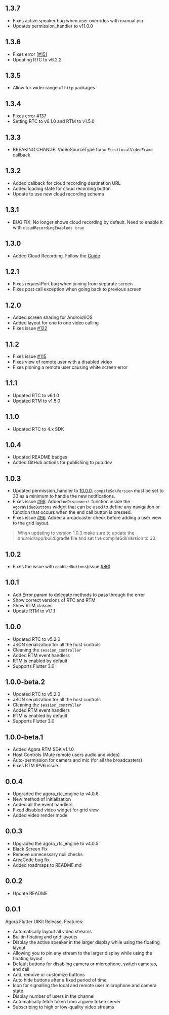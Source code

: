 ## 1.3.7
- Fixes active speaker bug when user overrides with manual pin
- Updates permission_handler to v11.0.0

## 1.3.6

- Fixes error [[#151](https://github.com/AgoraIO-Community/VideoUIKit-Flutter/issues/151)
- Updating RTC to v6.2.2

## 1.3.5

- Allow for wider range of `http` packages

## 1.3.4

- Fixes error [#137](https://github.com/AgoraIO-Community/VideoUIKit-Flutter/issues/137)
- Setting RTC to v6.1.0 and RTM to v1.5.0

## 1.3.3

- BREAKING CHANGE: VideoSourceType for `onFirstLocalVideoFrame` callback

## 1.3.2

- Added callback for cloud recording destination URL
- Added loading state for cloud recording button
- Update to use new cloud recording schema

## 1.3.1

- BUG FIX: No longer shows cloud recording by default. Need to enable it with `cloudRecordingEnabled: true`

## 1.3.0

- Added Cloud Recording. Follow the [Guide](https://github.com/AgoraIO-Community/VideoUIKit-Flutter/wiki/Examples#cloud-recording)

## 1.2.1

- Fixes requestPort bug when joining from separate screen
- Fixes post call exception when going back to previous screen


## 1.2.0

- Added screen sharing for Android/iOS
- Added layout for one to one video calling
- Fixes issue [#122](https://github.com/AgoraIO-Community/VideoUIKit-Flutter/issues/122)


## 1.1.2

- Fixes issue [#115](https://github.com/AgoraIO-Community/VideoUIKit-Flutter/issues/115)
- Fixes view of remote user with a disabled video
- Fixes pinning a remote user causing white screen error

## 1.1.1

- Updated RTC to v6.1.0
- Updated RTM to v1.5.0

## 1.1.0

- Updated RTC to 4.x SDK 

## 1.0.4

- Updated README badges
- Added GitHub actions for publishing to pub.dev

## 1.0.3

- Updated permission_handler to [10.0.0](https://pub.dev/packages/permission_handler/changelog#1000). `compileSdkVersion` must be set to 33 as a minimum to handle the new notifications.
- Fixes issue [#98](https://github.com/AgoraIO-Community/Flutter-UIKit/issues/98). Added `onDisconnect` function inside the `AgoraVideoButtons` widget that can be used to define any navigation or function that occurs when the end call button is pressed. 
- Fixes issue [#96](https://github.com/AgoraIO-Community/Flutter-UIKit/issues/96). Added a broadcaster check before adding a user view to the grid layout. 

> When updating to version 1.0.3 make sure to update the android/app/build.gradle file and set the compileSdkVersion to 33.

## 1.0.2

- Fixes the issue with `enabledButtons`(issue [#86](https://github.com/AgoraIO-Community/Flutter-UIKit/issues/86))

## 1.0.1

- Add Error param to delegate methods to pass through the error
- Show correct versions of RTC and RTM
- Show RTM classes
- Update RTM to v1.1.1

## 1.0.0

  - Updated RTC to v5.2.0
  - JSON serialization for all the host controls
  - Cleaning the `session_controller`
  - Added RTM event handlers
  - RTM is enabled by default
  - Supports Flutter 3.0

## 1.0.0-beta.2

- Updated RTC to v5.2.0
- JSON serialization for all the host controls
- Cleaning the `session_controller`
- Added RTM event handlers
- RTM is enabled by default
- Supports Flutter 3.0

## 1.0.0-beta.1

  - Added Agora RTM SDK v1.1.0
  - Host Controls (Mute remote users audio and video)
  - Auto-permission for camera and mic (for all the broadcasters)
  - Fixes RTM IPV6 issue. 

## 0.0.4

  - Upgraded the agora_rtc_engine to v4.0.6
  - New method of initialization
  - Added all the event handlers
  - Fixed disabled video widget for grid view
  - Added video render mode

## 0.0.3

  - Upgraded the agora_rtc_engine to v4.0.5
  - Black Screen Fix
  - Remove unnecessary null checks
  - AreaCode bug fix
  - Added roadmaps to README.md

## 0.0.2

  - Update README

## 0.0.1
  
  Agora Flutter UIKit Release.
  Features: 
  * Automatically layout all video streams 
  * Builtin floating and grid layouts
  * Display the active speaker in the larger display while using the floating layout
  * Allowing you to pin any stream to the larger display while using the floating layout
  * Default buttons for disabling camera or microphone, switch cameras, end call
  * Add, remove or customize buttons
  * Auto hide buttons after a fixed period of time
  * Icon for signalling the local and remote user microphone and camera state
  * Display number of users in the channel
  * Automatically fetch token from a given token server
  * Subscribing to high or low-quality video streams

  
